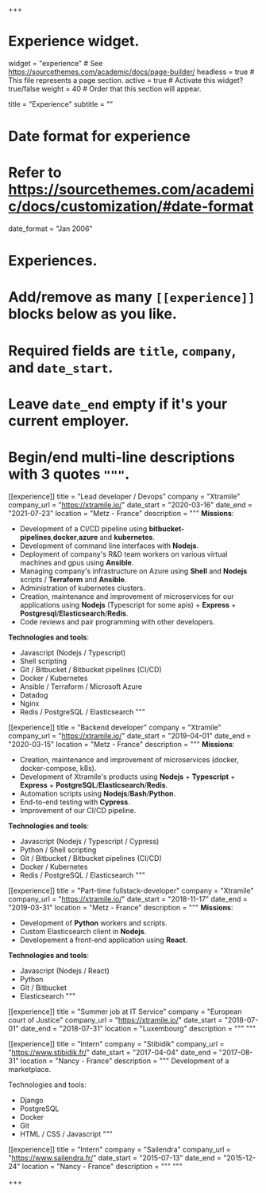+++
# Experience widget.
widget = "experience"  # See https://sourcethemes.com/academic/docs/page-builder/
headless = true  # This file represents a page section.
active = true  # Activate this widget? true/false
weight = 40  # Order that this section will appear.

title = "Experience"
subtitle = ""

# Date format for experience
#   Refer to https://sourcethemes.com/academic/docs/customization/#date-format
date_format = "Jan 2006"

# Experiences.
#   Add/remove as many `[[experience]]` blocks below as you like.
#   Required fields are `title`, `company`, and `date_start`.
#   Leave `date_end` empty if it's your current employer.
#   Begin/end multi-line descriptions with 3 quotes `"""`.
[[experience]]
  title = "Lead developer / Devops"
  company = "Xtramile"
  company_url = "https://xtramile.io/"
  date_start = "2020-03-16"
  date_end = "2021-07-23"
  location = "Metz - France"
  description = """
  **Missions**:
  * Development of a CI/CD pipeline using **bitbucket-pipelines**,**docker**,**azure** and **kubernetes**.
  * Development of command line interfaces with **Nodejs**.
  * Deployment of company's R&D team workers on various virtual machines and gpus using **Ansible**.
  * Managing company's infrastructure on Azure using **Shell** and **Nodejs** scripts / **Terraform** and **Ansible**.
  * Administration of kubernetes clusters.
  * Creation, maintenance and improvement of microservices for our applications using **Nodejs** (Typescript for some apis) + **Express** + **Postgresql**/**Elasticsearch**/**Redis**.
  * Code reviews and pair programming with other developers.

  **Technologies and tools**:
  * Javascript (Nodejs / Typescript)
  * Shell scripting
  * Git / Bitbucket / Bitbucket pipelines (CI/CD)
  * Docker / Kubernetes
  * Ansible / Terraform / Microsoft Azure
  * Datadog
  * Nginx
  * Redis / PostgreSQL / Elasticsearch
  """

[[experience]]
  title = "Backend developer"
  company = "Xtramile"
  company_url = "https://xtramile.io/"
  date_start = "2019-04-01"
  date_end = "2020-03-15"
  location = "Metz - France"
  description = """
  **Missions**:
  * Creation, maintenance and improvement of microservices (docker, docker-compose, k8s).
  * Development of Xtramile's products using **Nodejs** + **Typescript** + **Express** + **PostgreSQL**/**Elasticsearch**/**Redis**.
  * Automation scripts using **Nodejs**/**Bash**/**Python**.
  * End-to-end testing with **Cypress**.
  * Improvement of our CI/CD pipeline.

  **Technologies and tools**:
  * Javascript (Nodejs / Typescript / Cypress)
  * Python / Shell scripting
  * Git / Bitbucket / Bitbucket pipelines (CI/CD)
  * Docker / Kubernetes
  * Redis / PostgreSQL / Elasticsearch
  """

[[experience]]
  title = "Part-time fullstack-developer"
  company = "Xtramile"
  company_url = "https://xtramile.io/"
  date_start = "2018-11-17"
  date_end = "2019-03-31"
  location = "Metz - France"
  description = """
  **Missions**:
  * Development of **Python** workers and scripts.
  * Custom Elasticsearch client in **Nodejs**.
  * Developement a front-end application using **React**.

  **Technologies and tools**:
  * Javascript (Nodejs / React)
  * Python
  * Git / Bitbucket
  * Elasticsearch
  """

[[experience]]
  title = "Summer job at IT Service"
  company = "European court of Justice"
  company_url = "https://xtramile.io/"
  date_start = "2018-07-01"
  date_end = "2018-07-31"
  location = "Luxembourg"
  description = """ """

[[experience]]
  title = "Intern"
  company = "Stibidik"
  company_url = "https://www.stibidik.fr/"
  date_start = "2017-04-04"
  date_end = "2017-08-31"
  location = "Nancy - France"
  description = """
  Development of a marketplace.
  
  Technologies and tools:
  * Django
  * PostgreSQL
  * Docker
  * Git
  * HTML / CSS / Javascript
  """

[[experience]]
  title = "Intern"
  company = "Sailendra"
  company_url = "https://www.sailendra.fr/"
  date_start = "2015-07-13"
  date_end = "2015-12-24"
  location = "Nancy - France"
  description = """  """

+++
